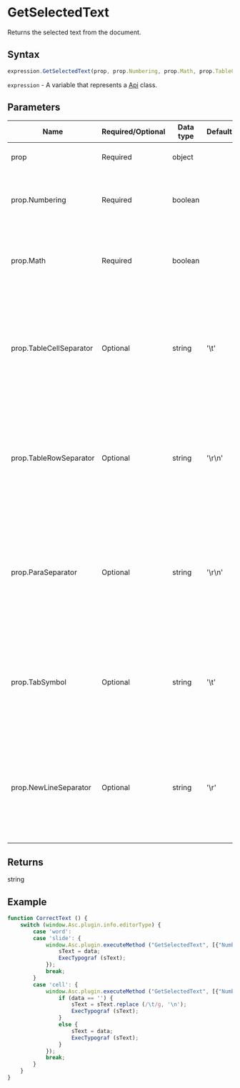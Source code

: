 # GetSelectedText

Returns the selected text from the document.

## Syntax

```javascript
expression.GetSelectedText(prop, prop.Numbering, prop.Math, prop.TableCellSeparator, prop.TableRowSeparator, prop.ParaSeparator, prop.TabSymbol, prop.NewLineSeparator);
```

`expression` - A variable that represents a [Api](../Api.md) class.

## Parameters

| **Name** | **Required/Optional** | **Data type** | **Default** | **Description** |
| ------------- | ------------- | ------------- | ------------- | ------------- |
| prop | Required | object |  | The resulting string display properties. |
| prop.Numbering | Required | boolean |  | Defines if the resulting string will include numbering or not. |
| prop.Math | Required | boolean |  | Defines if the resulting string will include mathematical expressions or not. |
| prop.TableCellSeparator | Optional | string | '\t' | Defines how the table cell separator will be specified in the resulting string. Any symbol can be used. The default separator is "\t". |
| prop.TableRowSeparator | Optional | string | '\r\n' | Defines how the table row separator will be specified in the resulting string. Any symbol can be used. The default separator is "\r\n". |
| prop.ParaSeparator | Optional | string | '\r\n' | Defines how the paragraph separator will be specified in the resulting string. Any symbol can be used. The default separator is "\r\n". |
| prop.TabSymbol | Optional | string | '\t' | Defines how the tab will be specified in the resulting string. Any symbol can be used. The default symbol is "\t". |
| prop.NewLineSeparator | Optional | string | '\r' | Defines how the line separator will be specified in the resulting string. Any symbol can be used. The default separator is "\r". |

## Returns

string

## Example

```javascript
function CorrectText () {
    switch (window.Asc.plugin.info.editorType) {
        case 'word':
        case 'slide': {
            window.Asc.plugin.executeMethod ("GetSelectedText", [{"Numbering": false, "Math": false, "TableCellSeparator": '\n', "ParaSeparator": '\n', "TabSymbol": String.fromCharCode(9)}], function (data) {
                sText = data;
                ExecTypograf (sText);
            });
            break;
        }
        case 'cell': {
            window.Asc.plugin.executeMethod ("GetSelectedText", [{"Numbering": false, "Math": false, "TableCellSeparator": '\n', "ParaSeparator": '\n', "TabSymbol": String.fromCharCode(9)}], function (data) {
                if (data == '') {
                    sText = sText.replace (/\t/g, '\n');
                    ExecTypograf (sText);
                }
                else {
                    sText = data;
                    ExecTypograf (sText);
                }
            });
            break;
        }
    }
}
```
